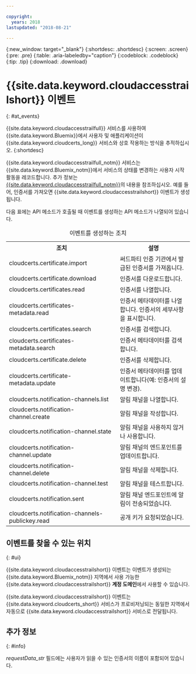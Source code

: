 ```yaml
---

copyright:
  years: 2018
lastupdated: "2018-08-21"

---
```


{:new_window: target="_blank"}
{:shortdesc: .shortdesc}
{:screen: .screen}
{:pre: .pre}
{:table: .aria-labeledby="caption"}
{:codeblock: .codeblock}
{:tip: .tip}
{:download: .download}


# {{site.data.keyword.cloudaccesstrailshort}} 이벤트  
{: #at_events}

{{site.data.keyword.cloudaccesstrailfull}} 서비스를 사용하여 {{site.data.keyword.Bluemix}}에서 사용자 및 애플리케이션이 {{site.data.keyword.cloudcerts_long}} 서비스와 상호 작용하는 방식을 추적하십시오.
{:shortdesc}

{{site.data.keyword.cloudaccesstrailfull_notm}} 서비스는 {{site.data.keyword.Bluemix_notm}}에서 서비스의 상태를 변경하는 사용자 시작 활동을 레코드합니다. 추가 정보는 [{{site.data.keyword.cloudaccesstrailfull_notm}}](/docs/services/cloud-activity-tracker/index.html#getting-started-with-cla)의 내용을 참조하십시오. 예를 들어, 인증서를 가져오면 {{site.data.keyword.cloudaccesstrailshort}} 이벤트가 생성됩니다.

다음 표에는 API 메소드가 호출될 때 이벤트를 생성하는 API 메소드가 나열되어 있습니다.

<table>
  <caption>이벤트를 생성하는 조치</caption>
  <tr>
    <th>조치</th>
	  <th>설명</th>
  </tr>
  <tr>
    <td>cloudcerts.certificate.import</td>
	  <td>써드파티 인증 기관에서 발급된 인증서를 가져옵니다.</td>
  </tr>
  <tr>
    <td>cloudcerts.certificate.download</td>
	  <td>인증서를 다운로드합니다.</td>
  </tr>
  <tr>
    <td>cloudcerts.certificates.read</td>
	  <td>인증서를 나열합니다.</td>
  </tr>
  <tr>
    <td>cloudcerts.certificates-metadata.read</td>
	  <td>인증서 메타데이터를 나열합니다. 인증서의 세부사항을 표시합니다.</td>
  </tr>
  <tr>
    <td>cloudcerts.certificates.search</td>
	  <td>인증서를 검색합니다.</td>
  </tr>
  <tr>
    <td>cloudcerts.certificates-metadata.search</td>
	  <td>인증서 메타데이터를 검색합니다.</td>
  </tr>
  <tr>
    <td>cloudcerts.certificate.delete</td>
	  <td>인증서를 삭제합니다.</td>
  </tr>
  <tr>
    <td>cloudcerts.certificate-metadata.update</td>
	  <td>인증서 메타데이터를 업데이트합니다(예: 인증서의 설명 변경).</td>
  </tr>
  <tr>
    <td>cloudcerts.notification-channels.list</td>
	  <td>알림 채널을 나열합니다.</td>
  </tr>
  <tr>
    <td>cloudcerts.notification-channel.create</td>
	  <td>알림 채널을 작성합니다.</td>
  </tr>
  <tr>
    <td>cloudcerts.notification-channel.state</td>
	  <td>알림 채널을 사용하지 않거나 사용합니다.</td>
  </tr>
  <tr>
    <td>cloudcerts.notification-channel.update</td>
	  <td>알림 채널의 엔드포인트를 업데이트합니다.</td>
  </tr>
  <tr>
    <td>cloudcerts.notification-channel.delete</td>
	  <td>알림 채널을 삭제합니다.</td>
  </tr>
  <tr>
    <td>cloudcerts.notification-channel.test</td>
	  <td>알림 채널을 테스트합니다.</td>
  </tr>
  <tr>
    <td>cloudcerts.notification.sent</td>
	  <td>알림 채널 엔드포인트에 알림이 전송되었습니다.</td>
  </tr>
  <tr>
    <td>cloudcerts.notification-channels-publickey.read</td>
	  <td>공개 키가 요청되었습니다.</td>
  </tr>
</table>

## 이벤트를 찾을 수 있는 위치
{: #ui}

{{site.data.keyword.cloudaccesstrailshort}} 이벤트는 이벤트가 생성되는 {{site.data.keyword.Bluemix_notm}} 지역에서 사용 가능한 {{site.data.keyword.cloudaccesstrailshort}} **계정 도메인**에서 사용할 수 있습니다.

{{site.data.keyword.cloudaccesstrailshort}} 이벤트는 {{site.data.keyword.cloudcerts_short}} 서비스가 프로비저닝되는 동일한 지역에서 자동으로 {{site.data.keyword.cloudaccesstrailshort}} 서비스로 전달됩니다.

## 추가 정보
{: #info}

*requestData_str* 필드에는 사용자가 읽을 수 있는 인증서의 이름이 포함되어 있습니다.
